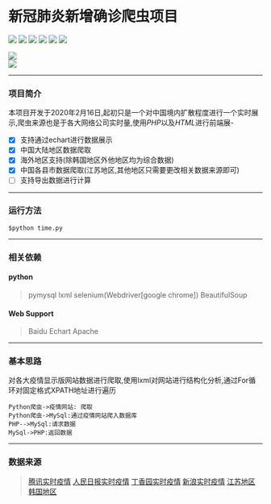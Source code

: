 # 新冠肺炎新增确诊爬虫项目
<a href="https://github.com/topics/html"><img src = "https://img.shields.io/badge/-HTML5-E34F26?style=flat&logo=html5&logoColor=white"></a> <a href="https://github.com/topics/mysql"><img src="https://img.shields.io/badge/-MySQL-F29111?style=flat&logo=mysql&logoColor=FFFFFF"></a> <a href="https://github.com/topics/javascript"><img src="https://img.shields.io/badge/-JavaScript-eed718?style=flat&logo=javascript&logoColor=ffffff"></a> <a href="https://github.com/gabrielpondc"><img src="http://img.shields.io/badge/-Github-000000?style=flat&logo=github&logoColor=FFFFFF"></a> <a href="https://github.com/topics/apache"><img src="https://img.shields.io/hexpm/l/plug?style=flat"></a> <a href="https://github.com/topics/python"><img src="https://img.shields.io/badge/-Python-black?style=flat&logo=python&logoColor=white"></a> <summary class="btn btn-sm btn-with-count" title="Fork your own copy of gabrielpondc/xgfeiyan to your account" data-hydro-click="{&quot;event_type&quot;:&quot;repository.click&quot;,&quot;payload&quot;:{&quot;target&quot;:&quot;FORK_BUTTON&quot;,&quot;repository_id&quot;:235768194,&quot;originating_url&quot;:&quot;https://github.com/gabrielpondc/xgfeiyan&quot;,&quot;user_id&quot;:26787778}}" data-hydro-click-hmac="d46cb4819e98a867245b7a2b56591f47cf6a8781f7b9afac4c3f21d10c0b5231" data-ga-click="Repository, show fork modal, action:files#disambiguate; text:Fork" role="button"><img src="https://img.shields.io/github/forks/gabrielpondc/xgfeiyan?label=Fork&logo=github"></summary>  <img src="https://img.shields.io/github/watchers/gabrielpondc/xgfeiyan?label=Watchers&logo=github">

---
### 项目简介
本项目开发于2020年2月16日,起初只是一个对中国境内扩散程度进行一个实时展示,爬虫来源也是于各大网络公司实时量,使用*PHP*以及*HTML*进行前端展- 

- [X] 支持通过echart进行数据展示
- [x] 中国大陆地区数据爬取
- [x] 海外地区支持(除韩国地区外他地区均为综合数据)
- [x] 中国各县市数据爬取(江苏地区,其他地区只需要更改相关数据来源即可)
- [ ] 支持导出数据进行计算

***
### 运行方法

    $python time.py
***
### 相关依赖
#### python
> pymysql
>lxml
>selenium(Webdriver[google chrome])
>BeautifulSoup
#### Web Support
>Baidu Echart
>Apache

***
### 基本思路
对各大疫情显示版网站数据进行爬取,使用lxml对网站进行结构化分析,通过For循环对固定格式XPATH地址进行遍历
```seq
Python爬虫->疫情网站: 爬取
Python爬虫->MySql:通过疫情网站爬入数据库
PHP-->MySql:请求数据
MySql->PHP:返回数据
```
***
### 数据来源

> [腾讯实时疫情][1] 
> [人民日报实时疫情][2]
> [丁香园实时疫情][3]
> [新浪实时疫情][4]  [江苏地区][5]
> [韩国地区][6]


  [1]: https://news.qq.com/zt2020/page/feiyan.htm?from=timeline&isappinstalled=0#/
  [2]: http://activity.peopleapp.com/broadcast/?from=timeline
  [3]:https://ncov.dxy.cn/ncovh5/view/pneumonia?from=singlemessage&isappinstalled=0
[4]:https://news.sina.cn/zt_d/yiqing0121?ua=iPhone9%2C4__weibo__10.1.2__iphone__os13.3&from=10A1293010&wm=3200_0002&isappinstalled=0
[5]:https://news.sina.cn/project/fy2020/yq_province.shtml?province=jiangsu
[6]:https://coronaboard.kr
[html]:https://img.shields.io/badge/-HTML5-E34F26?style=flat&logo=html5&logoColor=white
[html-link]:https://github.com/topics/html

